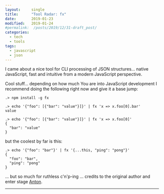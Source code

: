 ```yaml
---
layout:     single
title:      "Tool Radar: fx"
date:       2019-01-23
modified:   2019-01-24
#permalink:  /posts/2019/12/31-draft_post/
categories: 
  - tech
  - tools
tags:
  - javascript
  - json
---
```


I came about a nice tool for CLI processing of JSON structures... native JavaScript,
fast and intuitive from a modern JavaScript perspective.

Cool stuff... depending on how much You are into JavaScript development I recommend
doing the following right now and give it a base jump:

```shell
.> npm install -g fx

.> echo '{"foo": [{"bar": "value"}]}' | fx 'x => x.foo[0].bar'
value

.> echo '{"foo": [{"bar": "value"}]}' | fx 'x => x.foo[0]'
{
  "bar": "value"
}
```

but the coolest by far is this:

```shell
.> echo '{"foo": "bar"}' | fx '{...this, "ping": "pong"}'
{
  "foo": "bar",
  "ping": "pong"
}
```

... but so much for ruthless c'n'p-ing ... credits to the original author and
enter stage [Anton][original post].

---

[original post]:  https://medium.com/@antonmedv/how-to-work-with-json-from-terminal-f5a10cbe2121